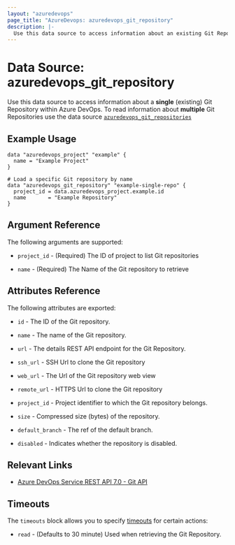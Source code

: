```yaml
---
layout: "azuredevops"
page_title: "AzureDevops: azuredevops_git_repository"
description: |-
  Use this data source to access information about an existing Git Repository within Azure DevOps.
---
```


# Data Source: azuredevops_git_repository

Use this data source to access information about a **single** (existing) Git Repository within Azure DevOps.
To read information about **multiple** Git Repositories use the data source [`azuredevops_git_repositories`](git_repositories.html)

## Example Usage

```hcl
data "azuredevops_project" "example" {
  name = "Example Project"
}

# Load a specific Git repository by name
data "azuredevops_git_repository" "example-single-repo" {
  project_id = data.azuredevops_project.example.id
  name       = "Example Repository"
}
```

## Argument Reference

The following arguments are supported:

* `project_id` - (Required) The ID of project to list Git repositories

* `name` - (Required) The Name of the Git repository to retrieve

## Attributes Reference

The following attributes are exported:

* `id` - The ID of the Git repository.

* `name` - The name of the Git repository.

* `url` - The details REST API endpoint for the Git Repository.

* `ssh_url` - SSH Url to clone the Git repository

* `web_url` - The Url of the Git repository web view

* `remote_url` - HTTPS Url to clone the Git repository

* `project_id` - Project identifier to which the Git repository belongs.

* `size` - Compressed size (bytes) of the repository.

* `default_branch` - The ref of the default branch.

* `disabled` - Indicates whether the repository is disabled.

## Relevant Links

- [Azure DevOps Service REST API 7.0 - Git API](https://docs.microsoft.com/en-us/rest/api/azure/devops/git/?view=azure-devops-rest-7.0)

## Timeouts

The `timeouts` block allows you to specify [timeouts](https://developer.hashicorp.com/terraform/language/resources/syntax#operation-timeouts) for certain actions:

* `read` - (Defaults to 30 minute) Used when retrieving the Git Repository.
